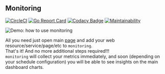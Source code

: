 Monitoring
-

[![CircleCI](https://circleci.com/gh/cn007b/monitoring.svg?style=svg)](https://circleci.com/gh/cn007b/monitoring)
[![Go Report Card](https://goreportcard.com/badge/github.com/cn007b/monitoring)](https://goreportcard.com/report/github.com/cn007b/monitoring)
[![Codacy Badge](https://api.codacy.com/project/badge/Grade/e86a45b14f764d45a041f503ca5a23e0)](https://www.codacy.com/app/cn007b/monitoring?utm_source=github.com&amp;utm_medium=referral&amp;utm_content=cn007b/monitoring&amp;utm_campaign=Badge_Grade)
[![Maintainability](https://api.codeclimate.com/v1/badges/a5ff4f7af1bd99c5fdbb/maintainability)](https://codeclimate.com/github/cn007b/monitoring/maintainability)

![Demo: how to use monitoring](/src/go-app/.gae/static/i/demo.gif)

All you need just open main [page](http://itismonitoring.appspot.com/) and add your web resource/service/page/etc to `monitoring`.
<br>That's it! And no more additional steps required!!!
<br>`monitoring` will collect your metrics immediately,
and soon (depending on your schedule configuration) you will be able to see insights on the main dashboard charts.
